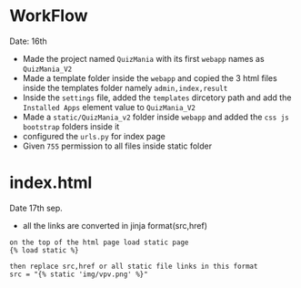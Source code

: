 # WorkFlow

Date: 16th

* Made the project named ```QuizMania``` with its first ```webapp``` names as ```QuizMania_V2```
* Made a template folder inside the ```webapp``` and copied the 3 html files inside the templates folder namely ```admin,index,result```
* Inside the ```settings``` file, added the ```templates``` dircetory path and add the ```Installed Apps``` element value to ```QuizMania_V2```
* Made a ```static/QuizMania_v2``` folder inside ```webapp``` and added the ```css js bootstrap``` folders inside it
* configured the ```urls.py``` for index page
* Given ```755``` permission to all files inside static folder

# index.html
Date 17th sep.
* all the links are converted in jinja format(src,href)
```
on the top of the html page load static page
{% load static %}

then replace src,href or all static file links in this format
src = "{% static 'img/vpv.png' %}"

```



